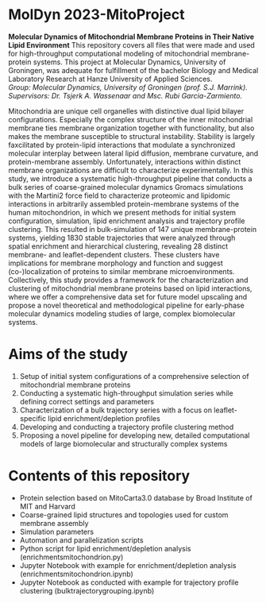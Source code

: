 # MolDyn 2023-MitoProject
**Molecular Dynamics of Mitochondrial Membrane Proteins in Their Native Lipid Environment**
This repository covers all files that were made and used for high-throughput computational modeling of mitochondrial membrane-protein systems. This project at Molecular Dynamics, University of Groningen, was adequate for fulfillment of the bachelor Biology and Medical Laboratory Research at Hanze University of Applied Sciences.<br>
_Group: Molecular Dynamics, University of Groningen (prof. S.J. Marrink)._
_Supervisors: Dr. Tsjerk A. Wassenaar and Msc. Rubi Garcia-Zarmiento._

Mitochondria are unique cell organelles with distinctive dual lipid bilayer configurations. Especially the complex structure of the inner mitochondrial membrane ties membrane organization together with functionality, but also makes the membrane susceptible to structural instability. Stability is largely faxcilitated by protein-lipid interactions that modulate a synchronized molecular interplay between lateral lipid diffusion, membrane curvature, and protein-membrane assembly. Unfortunately, interactions within distinct membrane organizations are difficult to characterize experimentally. In this study, we introduce a systematic high-throughput pipeline that conducts a bulk series of coarse-grained molecular dynamics Gromacs simulations with the Martini2 force field to characterize proteomic and lipidomic interactions in arbitrarily assembled protein-membrane systems of the human mitochondrion, in which we present methods for initial system configuration, simulation, lipid enrichment analysis and trajectory profile clustering. This resulted in bulk-simulation of 147 unique membrane-protein systems, yielding 1830 stable trajectories that were analyzed through spatial enrichment and hierarchical clustering, revealing 28 distinct membrane- and leaflet-dependent clusters. These clusters have implications for membrane morphology and function and suggest (co-)localization of proteins to similar membrane microenvironments. Collectively, this study provides a framework for the characterization and clustering of mitochondrial membrane proteins based on lipid interactions, where we offer a comprehensive data set for future model upscaling and propose a novel theoretical and methodological pipeline for early-phase molecular dynamics modeling studies of large, complex biomolecular systems.

# Aims of the study
 1. Setup of initial system configurations of a comprehensive selection of mitochondrial membrane proteins
 2. Conducting a systematic high-throughput simulation series while defining correct settings and parameters
 3. Characterization of a bulk trajectory series with a focus on leaflet-specific lipid enrichment/depletion profiles
 4. Developing and conducting a trajectory profile clustering method
 5. Proposing a novel pipeline for developing new, detailed computational models of large biomolecular and structurally complex systems

# Contents of this repository
 - Protein selection based on MitoCarta3.0 database by Broad Institute of MIT and Harvard
 - Coarse-grained lipid structures and topologies used for custom membrane assembly
 - Simulation parameters
 - Automation and parallelization scripts
 - Python script for lipid enrichment/depletion analysis (enrichmentsmitochondrion.py)
 - Jupyter Notebook with example for enrichment/depletion analysis (enrichmentsmitochondrion.ipynb)
 - Jupyter Notebook as conducted with example for trajectory profile clustering (bulktrajectorygrouping.ipynb)
